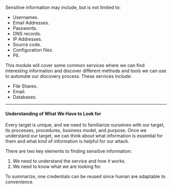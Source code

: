 Sensitive information may include, but is not limited to:

- Usernames.
- Email Addresses.
- Passwords.
- DNS records.
- IP Addresses.
- Source code.
- Configuration files.
- PII.

This module will cover some common services where we can find interesting information and discover different methods and tools we can use to automate our discovery process. These services include:

- File Shares.
- Email.
- Databases.

---

#### Understanding of What We Have to Look for

Every target is unique, and we need to familiarize ourselves with our target, its processes, procedures, business model, and purpose. Once we understand our target, we can think about what information is essential for them and what kind of information is helpful for our attack.

There are two key elements to finding sensitive information:

1. We need to understand the service and how it works.
2. We need to know what we are looking for.

To summarize, one credentials can be reused since human are adaptable to convenience.